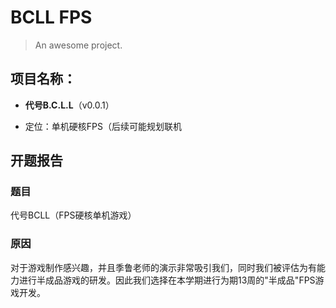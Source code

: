 # BCLL FPS

> An awesome project.



## **项目名称**：

- **代号B.C.L.L**（v0.0.1）

- 定位：单机硬核FPS（后续可能规划联机

## 开题报告

### 题目

代号BCLL（FPS硬核单机游戏）

### 原因

对于游戏制作感兴趣，并且季鲁老师的演示非常吸引我们，同时我们被评估为有能力进行半成品游戏的研发。因此我们选择在本学期进行为期13周的"半成品"FPS游戏开发。